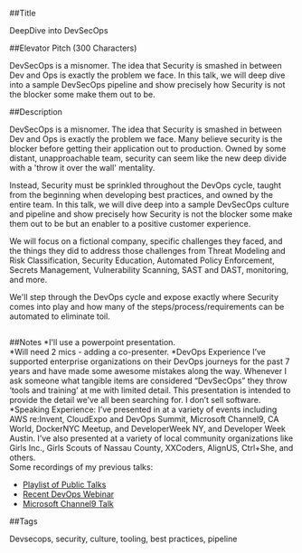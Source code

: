##Title

DeepDive into DevSecOps 

##Elevator Pitch (300 Characters)

DevSecOps is a misnomer. The idea that Security is smashed in between Dev and Ops is exactly the problem we face. In this talk, we will deep dive into a sample DevSecOps pipeline and show precisely how Security is not the blocker some make them out to be. 

##Description 

DevSecOps is a misnomer. The idea that Security is smashed in between Dev and Ops is exactly the problem we face. Many believe security is the blocker before getting their application out to production. Owned by some distant, unapproachable team, security can seem like the new deep divide with a 'throw it over the wall' mentality. 

Instead, Security must be sprinkled throughout the DevOps cycle, taught from the beginning when developing best practices, and owned by the entire team. In this talk, we will dive deep into a sample DevSecOps culture and pipeline and show precisely how Security is not the blocker some make them out to be but an enabler to a positive customer experience.  

We will focus on a fictional company, specific challenges they faced, and the things they did to address those challenges from Threat Modeling and Risk Classification, Security Education, Automated Policy Enforcement, Secrets Management, Vulnerability Scanning, SAST and DAST, monitoring, and more. 

We'll step through the DevOps cycle and expose exactly where Security comes into play and how many of the steps/process/requirements can be automated to eliminate toil. 

##

##Notes 
*I'll use a powerpoint presentation.  
*Will need 2 mics - adding a co-presenter. 
*DevOps Experience
I’ve supported enterprise organizations on their DevOps journeys for the past 7 years and have made some awesome mistakes along the way. Whenever I ask someone what tangible items are considered “DevSecOps” they throw ‘tools and training’ at me with limited detail. This presentation is intended to provide the detail we’ve all been searching for. I don’t sell software. 
*Speaking Experience:
I’ve presented in at a variety of events including AWS re:Invent, CloudExpo and DevOps Summit, Microsoft Channel9, CA World, DockerNYC Meetup, and DeveloperWeek NY, and Developer Week Austin. I’ve also presented at a variety of local community organizations like Girls Inc., Girls Scouts of Nassau County, XXCoders, AlignUS, Ctrl+She, and others.  
Some recordings of my previous talks:   

* [Playlist of Public Talks](https://www.youtube.com/playlist?list=PLUo5-4tntpYJdxpyTXkkBoNsOmIt6Il7s) 
* [Recent DevOps Webinar](https://www.brighttalk.com/webcast/11073/375473) 
* [Microsoft Channel9 Talk](https://sec.ch9.ms/ch9/4563/af10cccf-33f2-4cf7-bce1-c4d7fb144563/LaunchPadCATechServiceVirt_mid.mp4) 

##Tags 

Devsecops, security, culture, tooling, best practices, pipeline 
